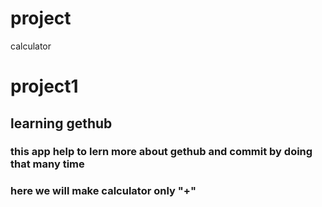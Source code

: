# project
calculator 
# project1
## learning gethub
### this app help to lern more about gethub and commit by doing that many time
### here we will make calculator only "+"

